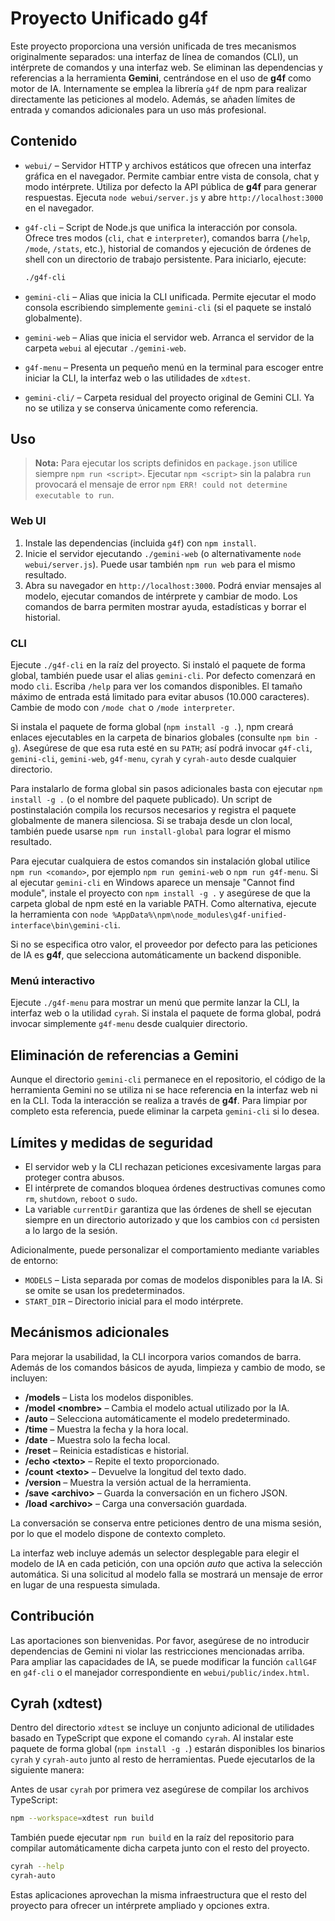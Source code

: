 # Proyecto Unificado g4f

Este proyecto proporciona una versión unificada de tres mecanismos
originalmente separados: una interfaz de línea de comandos (CLI), un
intérprete de comandos y una interfaz web. Se eliminan las
dependencias y referencias a la herramienta **Gemini**, centrándose en
el uso de **g4f** como motor de IA. Internamente se emplea la librería
`g4f` de npm para realizar directamente las peticiones al modelo.
Además, se añaden límites de
entrada y comandos adicionales para un uso más profesional.

## Contenido

* `webui/` – Servidor HTTP y archivos estáticos que ofrecen una
  interfaz gráfica en el navegador. Permite cambiar entre vista de
  consola, chat y modo intérprete. Utiliza por defecto la API pública
  de **g4f** para generar respuestas. Ejecuta `node webui/server.js` y abre
  `http://localhost:3000` en el navegador.

* `g4f-cli` – Script de Node.js que unifica la interacción por
  consola. Ofrece tres modos (`cli`, `chat` e `interpreter`),
  comandos barra (`/help`, `/mode`, `/stats`, etc.), historial de
  comandos y ejecución de órdenes de shell con un directorio de
  trabajo persistente. Para iniciarlo, ejecute:

  ```sh
  ./g4f-cli
  ```

* `gemini-cli` – Alias que inicia la CLI unificada. Permite
  ejecutar el modo consola escribiendo simplemente `gemini-cli` (si
  el paquete se instaló globalmente).

* `gemini-web` – Alias que inicia el servidor web. Arranca el
  servidor de la carpeta `webui` al ejecutar `./gemini-web`.

* `g4f-menu` – Presenta un pequeño menú en la terminal para
  escoger entre iniciar la CLI, la interfaz web o las utilidades de
  `xdtest`.

* `gemini-cli/` – Carpeta residual del proyecto original de Gemini
  CLI. Ya no se utiliza y se conserva únicamente como referencia.

## Uso

> **Nota:** Para ejecutar los scripts definidos en `package.json` utilice
> siempre `npm run <script>`. Ejecutar `npm <script>` sin la palabra
> `run` provocará el mensaje de error `npm ERR! could not determine
> executable to run`.

### Web UI

1. Instale las dependencias (incluida `g4f`) con `npm install`.
2. Inicie el servidor ejecutando `./gemini-web` (o
   alternativamente `node webui/server.js`). Puede usar también
   `npm run web` para el mismo resultado.
3. Abra su navegador en `http://localhost:3000`. Podrá enviar
   mensajes al modelo, ejecutar comandos de intérprete y cambiar de
   modo. Los comandos de barra permiten mostrar ayuda,
   estadísticas y borrar el historial.

### CLI

Ejecute `./g4f-cli` en la raíz del proyecto. Si instaló el paquete de
forma global, también puede usar el alias `gemini-cli`. Por defecto
comenzará en modo `cli`. Escriba `/help` para ver los comandos
disponibles. El tamaño máximo de entrada está limitado para evitar
abusos (10.000 caracteres). Cambie de modo con `/mode chat` o
`/mode interpreter`.

Si instala el paquete de forma global (`npm install -g .`), npm creará enlaces ejecutables en la carpeta de binarios globales (consulte `npm bin -g`). Asegúrese de que esa ruta esté en su `PATH`; así podrá invocar `g4f-cli`, `gemini-cli`, `gemini-web`, `g4f-menu`, `cyrah` y `cyrah-auto` desde cualquier directorio.

Para instalarlo de forma global sin pasos adicionales basta con ejecutar `npm install -g .` (o el nombre del paquete publicado). Un script de postinstalación compila los recursos necesarios y registra el paquete globalmente de manera silenciosa. Si se trabaja desde un clon local, también puede usarse `npm run install-global` para lograr el mismo resultado.

Para ejecutar cualquiera de estos comandos sin instalación global utilice `npm run <comando>`, por ejemplo `npm run gemini-web` o `npm run g4f-menu`.
Si al ejecutar `gemini-cli` en Windows aparece un mensaje "Cannot find module", instale el proyecto con `npm install -g .` y asegúrese de que la carpeta global de npm esté en la variable PATH. Como alternativa, ejecute la herramienta con `node %AppData%\npm\node_modules\g4f-unified-interface\bin\gemini-cli`.

Si no se especifica otro valor, el proveedor por defecto para las
peticiones de IA es **g4f**, que selecciona automáticamente un backend
disponible.

### Menú interactivo

Ejecute `./g4f-menu` para mostrar un menú que permite lanzar la
CLI, la interfaz web o la utilidad `cyrah`. Si instala el paquete de
forma global, podrá invocar simplemente `g4f-menu` desde cualquier
directorio.

## Eliminación de referencias a Gemini

Aunque el directorio `gemini-cli` permanece en el repositorio, el
código de la herramienta Gemini no se utiliza ni se hace referencia
en la interfaz web ni en la CLI. Toda la interacción se realiza a
través de **g4f**. Para limpiar por completo esta referencia, puede
eliminar la carpeta `gemini-cli` si lo desea.

## Límites y medidas de seguridad

* El servidor web y la CLI rechazan peticiones excesivamente largas
  para proteger contra abusos.
* El intérprete de comandos bloquea órdenes destructivas comunes como
  `rm`, `shutdown`, `reboot` o `sudo`.
* La variable `currentDir` garantiza que las órdenes de shell se
  ejecutan siempre en un directorio autorizado y que los cambios con
  `cd` persisten a lo largo de la sesión.

Adicionalmente, puede personalizar el comportamiento mediante
variables de entorno:

* `MODELS` – Lista separada por comas de modelos disponibles para la
  IA. Si se omite se usan los predeterminados.
* `START_DIR` – Directorio inicial para el modo intérprete.

## Mecánismos adicionales

Para mejorar la usabilidad, la CLI incorpora varios comandos de barra.  Además de los
comandos básicos de ayuda, limpieza y cambio de modo, se incluyen:

- **/models** – Lista los modelos disponibles.
- **/model &lt;nombre&gt;** – Cambia el modelo actual utilizado por la IA.
- **/auto** – Selecciona automáticamente el modelo predeterminado.
- **/time** – Muestra la fecha y la hora local.
- **/date** – Muestra solo la fecha local.
- **/reset** – Reinicia estadísticas e historial.
- **/echo &lt;texto&gt;** – Repite el texto proporcionado.
- **/count &lt;texto&gt;** – Devuelve la longitud del texto dado.
- **/version** – Muestra la versión actual de la herramienta.
- **/save &lt;archivo&gt;** – Guarda la conversación en un fichero JSON.
- **/load &lt;archivo&gt;** – Carga una conversación guardada.

La conversación se conserva entre peticiones dentro de una misma
sesión, por lo que el modelo dispone de contexto completo.

 La interfaz web incluye además un selector desplegable para elegir el
 modelo de IA en cada petición, con una opción *auto* que activa la
 selección automática. Si una solicitud al modelo falla se mostrará un
 mensaje de error en lugar de una respuesta simulada.

## Contribución

Las aportaciones son bienvenidas. Por favor, asegúrese de no
introducir dependencias de Gemini ni violar las restricciones
mencionadas arriba. Para ampliar las capacidades de IA, se puede
modificar la función `callG4F` en `g4f-cli` o el manejador
correspondiente en `webui/public/index.html`.

## Cyrah (xdtest)

Dentro del directorio `xdtest` se incluye un conjunto adicional de
utilidades basado en TypeScript que expone el comando `cyrah`. Al
instalar este paquete de forma global (`npm install -g .`) estarán
disponibles los binarios `cyrah` y `cyrah-auto` junto al resto de
herramientas. Puede ejecutarlos de la siguiente manera:

Antes de usar `cyrah` por primera vez asegúrese de compilar los
archivos TypeScript:

```sh
npm --workspace=xdtest run build
```
También puede ejecutar `npm run build` en la raíz del repositorio para
compilar automáticamente dicha carpeta junto con el resto del proyecto.

```sh
cyrah --help
cyrah-auto
```

Estas aplicaciones aprovechan la misma infraestructura que el resto del
proyecto para ofrecer un intérprete ampliado y opciones extra.
